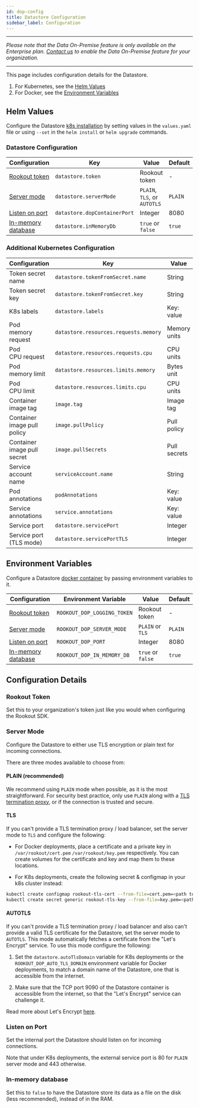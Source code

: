 ```yaml
---
id: dop-config
title: Datastore Configuration
sidebar_label: Configuration
---
```


---

*Please note that the Data On-Premise feature is only available on the Enterprise plan. [Contact us](https://www.rookout.com/company/contact) to enable the Data On-Premise feature for your organization.*

---

This page includes configuration details for the Datastore.

1. For Kubernetes, see the [Helm Values](#helm-values)
2. For Docker, see the [Environment Variables](#environment-variables)

## Helm Values

Configure the Datastore [k8s installation](dop-install.md#kubernetes) by setting values in the `values.yaml` file or using `--set` in the `helm install` or `helm upgrade` commands.

### Datastore Configuration

| Configuration                                         | Key                          | Value                        | Default |
| ---                                                   | ---                          | ---                          | ---     |
| [Rookout token](#rookout-token)                       | `datastore.token`            | Rookout token                | -       |  
| [Server mode](#server-mode)                           | `datastore.serverMode`       | `PLAIN`, `TLS`, or `AUTOTLS` | `PLAIN` |
| [Listen on port](#listen-on-port)                     | `datastore.dopContainerPort` | Integer                      | 8080    |
| [In-memory database](#in-memory-database)             | `datastore.inMemoryDb`       | `true` or `false`            | `true`  |

### Additional Kubernetes Configuration

| Configuration                    | Key                                       | Value                | Default     |
| ---                              | ---                                       | ---                  | ---         |
| Token secret name                | `datastore.tokenFromSecret.name`          | String               | -           |
| Token secret key                 | `datastore.tokenFromSecret.key`           | String               | -           |
| K8s labels                       | `datastore.labels`                        | Key: value           | -           |
| Pod<br>memory request            | `datastore.resources.requests.memory`     | Memory units         | 1Gi         |
| Pod<br>CPU request               | `datastore.resources.requests.cpu`        | CPU units            | 1           |
| Pod<br>memory limit              | `datastore.resources.limits.memory`       | Bytes unit           | 4Gi         |
| Pod<br>CPU limit                 | `datastore.resources.limits.cpu`          | CPU units            | 2           |
| Container<br>image tag           | `image.tag`                               | Image tag            | latest      |
| Container<br>image pull policy   | `image.pullPolicy`                        | Pull policy          | `Always`    |
| Container<br>image pull secret   | `image.pullSecrets`                       | Pull secrets         | -           |
| Service account<br>name          | `serviceAccount.name`                     | String               | -           |
| Pod<br>annotations               | `podAnnotations`                          | Key: value           | -           |
| Service<br>annotations           | `service.annotations`                     | Key: value           | -           |
| Service port                     | `datastore.servicePort`                   | Integer              | 80          |
| Service port (TLS mode)          | `datastore.servicePortTLS`                | Integer              | 443         |

## Environment Variables

Configure a Datastore [docker container](dop-install.md#docker) by passing environment variables to it.

| Configuration                                         | Environment Variable             | Value             | Default |
| ---                                                   | ---                              | ---               | ---     |
| [Rookout token](#rookout-token)                       | `ROOKOUT_DOP_LOGGING_TOKEN`      | Rookout token     | -       |
| [Server mode](#server-mode)                           | `ROOKOUT_DOP_SERVER_MODE`        | `PLAIN` or `TLS`  | `PLAIN` |
| [Listen on port](#listen-on-port)                     | `ROOKOUT_DOP_PORT`               | Integer           | 8080    |
| [In-memory database](#in-memory-database)             | `ROOKOUT_DOP_IN_MEMORY_DB`       | `true` or `false` | `true`  |

## Configuration Details

### Rookout Token

Set this to your organization's token just like you would when configuring the Rookout SDK.

### Server Mode

Configure the Datastore to either use TLS encryption or plain text for incoming connections.

There are three modes available to choose from:

#### PLAIN (recommended)

We recommend using `PLAIN` mode when possible, as it is the most straightforward. For security best practice, only use `PLAIN` along with a [TLS termination proxy](https://en.wikipedia.org/wiki/TLS_termination_proxy), or if the connection is trusted and secure.

#### TLS

If you can't provide a TLS termination proxy / load balancer, set the server mode to `TLS` and configure the following:

* For Docker deployments, place a certificate and a private key in `/var/rookout/cert.pem` `/var/rookout/key.pem` respectively. You can create volumes for the certificate and key and map them to these locations.

* For K8s deployments, create the following secret & configmap in your k8s cluster instead:

```bash
kubectl create configmap rookout-tls-cert --from-file=cert.pem=<path to cert file>
kubectl create secret generic rookout-tls-key --from-file=key.pem=<path to key file>
```

#### AUTOTLS

If you can't provide a TLS termination proxy / load balancer and also can't provide a valid TLS certificate for the Datastore, set the server mode to `AUTOTLS`. This mode automatically fetches a certificate from the "Let's Encrypt" service. To use this mode configure the following:

1. Set the `datastore.autoTlsDomain` variable for K8s deployments or the `ROOKOUT_DOP_AUTO_TLS_DOMAIN` environment variable for Docker deployments, to match a domain name of the Datastore, one that is accessible from the internet.

2. Make sure that the TCP port 9090 of the Datastore container is accessible from the internet, so that the "Let's Encrypt" service can challenge it.

Read more about Let's Encrypt [here](https://letsencrypt.org/).

### Listen on Port

Set the internal port the Datastore should listen on for incoming connections.

Note that under K8s deployments, the external service port is 80 for `PLAIN` server mode and 443 otherwise.

### In-memory database

Set this to `false` to have the Datastore store its data as a file on the disk (less recommended), instead of in the RAM.
